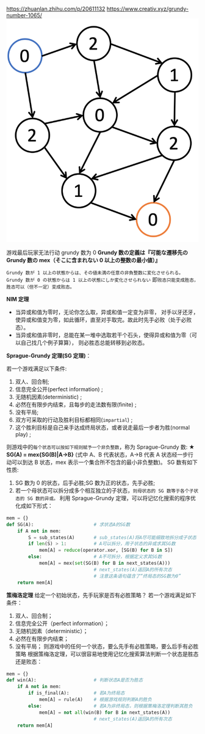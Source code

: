 https://zhuanlan.zhihu.com/p/20611132
https://www.creativ.xyz/grundy-number-1065/
![1656079142908](image/note/1656079142908.png)

游戏最后玩家无法行动 grundy 数为 0
**Grundy 数の定義は『可能な遷移先の Grundy 数の mex（そこに含まれない 0 以上の整数の最小値）』**

`Grundy 数が 1 以上の状態からは、その値未満の任意の非負整数に変化させられる。`
`Grundy 数が 0 の状態からは 1 以上の状態にしか変化させられない`
即`败态只能变成胜态，胜态可以（但不一定）变成败态。`

**NIM 定理**

- 当异或和值为零时，无论你怎么取，异或和值一定变为非零，
  对手以牙还牙，使异或和值变为零，如此循环，直至对手取完。故此时先手必败（处于必败态）。
- 当异或和值非零时，总能在某一堆中选取若干个石头，使得异或和值为零（可以自己找几个例子算算），
  则必胜态总能转移到必败态。

**Sprague-Grundy 定理(SG 定理)**：

若一个游戏满足以下条件:

1. 双人、回合制;
2. 信息完全公开(perfect information) ;
3. 无随机因素(deterministic) ;
4. 必然在有限步内结束，且每步的走法数有限(finite) ;
5. 没有平局;
6. 双方可采取的行动及胜利目标都相同(`impartial`) ;
7. 这个胜利目标是自己亲手达成终局状态，或者说走最后一步者为胜(normal play) ;

则游戏中的`每个状态可以按如下规则赋予一个非负整数`，称为 Sprague-Grundy 数:
**★ SG(A) = mex{SG(B)|A→B}**
(式中 A、B 代表状态，A→B 代表 A 状态经一步行动可以到达 B 状态，mex 表示一个集合所不包含的最小非负整数)。
SG 数有如下性质:

1. SG 数为 0 的状态，后手必胜;SG 数为正的状态，先手必胜;
2. 若一个母状态可以拆分成多个相互独立的子状态，`则母状态的 SG 数等于各个子状态的 SG 数的异或。`
   利用 Sprague-Grundy 定理，可以将记忆化搜索的程序优化成如下形式：

```Python
mem = {}
def SG(A):                      # 求状态A的SG数
    if A not in mem:
        S = sub_states(A)       # sub_states(A)将A尽可能细致地拆分成子状态
        if len(S) > 1:          # A可以拆分，用子状态的异或求其SG数
            mem[A] = reduce(operator.xor, [SG(B) for B in S])
        else:                   # A不可拆分，根据定义求其SG数
            mem[A] = mex(set(SG(B) for B in next_states(A)))
                                # next_states(A)返回A的所有次态
                                # 注意这条语句蕴含了“终局态的SG数为0”
    return mem[A]
```

**策梅洛定理**
给定一个初始状态，先手玩家是否有必胜策略？
若一个游戏满足如下条件：

1. 双人、回合制；
2. 信息完全公开（perfect information）；
3. 无随机因素（deterministic）；
4. 必然在有限步内结束；
5. 没有平局；
   则游戏中的任何一个状态，要么先手有必胜策略，要么后手有必胜策略
   根据策梅洛定理，可以很容易地使用记忆化搜索算法判断一个状态是胜态还是败态：

```Python
mem = {}
def win(A):                     # 判断状态A是否为胜态
    if A not in mem:
        if is_final(A):         # 若A为终局态
            mem[A] = rule(A)    # 根据游戏规则判断A的胜负
        else:                   # 若A为非终局态，则根据策梅洛定理判断其胜负
            mem[A] = not all(win(B) for B in next_states(A))
                                # next_states(A)返回A的所有次态
    return mem[A]
```
